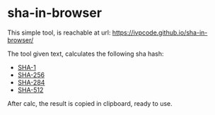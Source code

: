 # sha-in-browser
This simple tool, is reachable at url: https://ivpcode.github.io/sha-in-browser/

The tool given text, calculates the following sha hash:
* [SHA-1](https://ivpcode.github.io/sha-in-browser/sha-1.html)
* [SHA-256](https://ivpcode.github.io/sha-in-browser/sha-256.html)
* [SHA-284](https://ivpcode.github.io/sha-in-browser/sha-384.html)
* [SHA-512](https://ivpcode.github.io/sha-in-browser/sha-512.html)

After calc, the result is copied in clipboard, ready to use.

